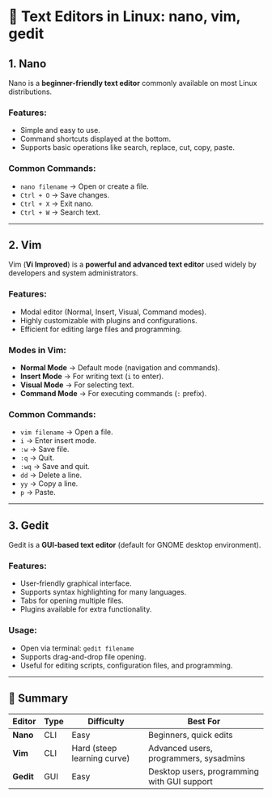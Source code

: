 # 📝 Text Editors in Linux: nano, vim, gedit

## 1. Nano
Nano is a **beginner-friendly text editor** commonly available on most Linux distributions.

### Features:
- Simple and easy to use.
- Command shortcuts displayed at the bottom.
- Supports basic operations like search, replace, cut, copy, paste.

### Common Commands:
- `nano filename` → Open or create a file.
- `Ctrl + O` → Save changes.
- `Ctrl + X` → Exit nano.
- `Ctrl + W` → Search text.

---

## 2. Vim
Vim (**Vi Improved**) is a **powerful and advanced text editor** used widely by developers and system administrators.

### Features:
- Modal editor (Normal, Insert, Visual, Command modes).
- Highly customizable with plugins and configurations.
- Efficient for editing large files and programming.

### Modes in Vim:
- **Normal Mode** → Default mode (navigation and commands).
- **Insert Mode** → For writing text (`i` to enter).
- **Visual Mode** → For selecting text.
- **Command Mode** → For executing commands (`:` prefix).

### Common Commands:
- `vim filename` → Open a file.
- `i` → Enter insert mode.
- `:w` → Save file.
- `:q` → Quit.
- `:wq` → Save and quit.
- `dd` → Delete a line.
- `yy` → Copy a line.
- `p` → Paste.

---

## 3. Gedit
Gedit is a **GUI-based text editor** (default for GNOME desktop environment).

### Features:
- User-friendly graphical interface.
- Supports syntax highlighting for many languages.
- Tabs for opening multiple files.
- Plugins available for extra functionality.

### Usage:
- Open via terminal: `gedit filename`
- Supports drag-and-drop file opening.
- Useful for editing scripts, configuration files, and programming.

---

## 🔑 Summary
| Editor | Type | Difficulty | Best For |
|--------|------|------------|----------|
| **Nano** | CLI | Easy | Beginners, quick edits |
| **Vim** | CLI | Hard (steep learning curve) | Advanced users, programmers, sysadmins |
| **Gedit** | GUI | Easy | Desktop users, programming with GUI support |

